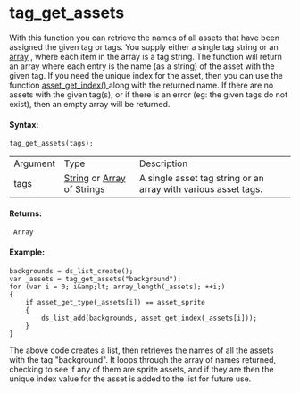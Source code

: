 # tag_get_assets

With this function you can retrieve the names of all assets that have
been assigned the given tag or tags. You supply either a single tag
string or an [array](../../../GML_Overview/Arrays) , where each item
in the array is a tag string. The function will return an array where
each entry is the name (as a string) of the asset with the given tag. If
you need the unique index for the asset, then you can use the function [
asset_get_index() ](asset_get_index) along with the returned name.
If there are no assets with the given tag(s), or if there is an error
(eg: the given tags do not exist), then an empty array will be returned.

#### Syntax:

``` gml
tag_get_assets(tags);
```

|          |                                                                                                                                                              |                                                                |
|----------|--------------------------------------------------------------------------------------------------------------------------------------------------------------|----------------------------------------------------------------|
| Argument | Type                                                                                                                                                         | Description                                                    |
| tags     |  [String](../../../../../GameMaker_Language/GML_Overview/Data_Types) or [Array](../../../../../GameMaker_Language/GML_Overview/Arrays) of Strings    | A single asset tag string or an array with various asset tags. |

#### Returns:

``` gml
 Array
```

#### Example:

``` gml
backgrounds = ds_list_create();
var _assets = tag_get_assets("background");
for (var i = 0; i&amp;lt; array_length(_assets); ++i;)
{
    if asset_get_type(_assets[i]) == asset_sprite
    {
        ds_list_add(backgrounds, asset_get_index(_assets[i]));
    }
}
```

The above code creates a list, then retrieves the names of all the
assets with the tag "background". It loops through the array of names
returned, checking to see if any of them are sprite assets, and if they
are then the unique index value for the asset is added to the list for
future use.
